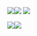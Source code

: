 ![](https://i.imgur.com/1s8SuOX.png)![](https://i.imgur.com/1s8SuOX.png)
![](https://static-ca.gamestop.ca/images/products/782828/3max.jpg)

  
![](https://i.imgur.com/WFEGefE.png)![](https://i.imgur.com/WFEGefE.png)
